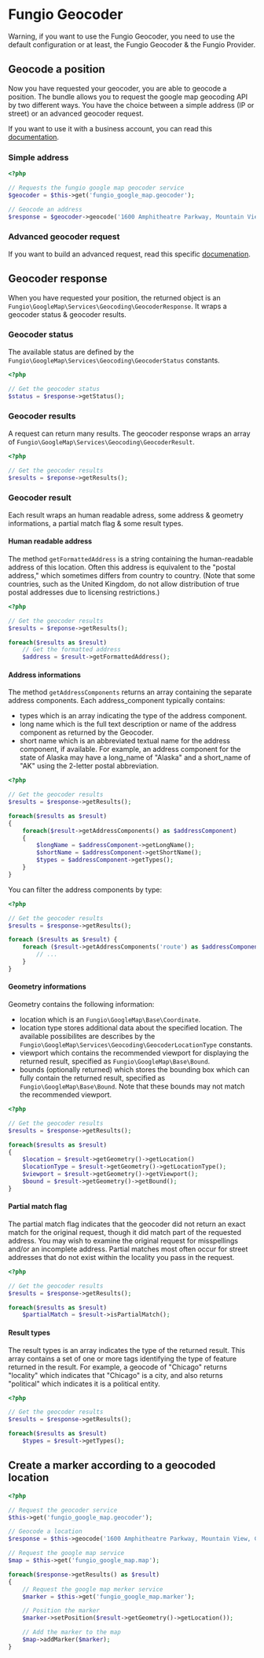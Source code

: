 # Fungio Geocoder

Warning, if you want to use the Fungio Geocoder, you need to use the default configuration or at least, the Fungio
Geocoder & the Fungio Provider.

## Geocode a position

Now you have requested your geocoder, you are able to geocode a position. The bundle allows you to request the google
map geocoding API by two different ways. You have the choice between a simple address (IP or street) or an advanced
geocoder request.

If you want to use it with a business account, you can read this
[documentation](http://github.com/fungio/FungioGoogleMapBundle/blob/master/Resources/doc/usage/services/business_account.md).

### Simple address

``` php
<?php

// Requests the fungio google map geocoder service
$geocoder = $this->get('fungio_google_map.geocoder');

// Geocode an address
$response = $geocoder->geocode('1600 Amphitheatre Parkway, Mountain View, CA');
```

### Advanced geocoder request

If you want to build an advanced request, read this specific
[documenation](http://github.com/fungio/FungioGoogleMapBundle/blob/master/Resources/doc/usage/services/geocoding/geocoder_request.md).

## Geocoder response

When you have requested your position, the returned object is an ``Fungio\GoogleMap\Services\Geocoding\GeocoderResponse``.
It wraps a geocoder status & geocoder results.

### Geocoder status

The available status are defined by the ``Fungio\GoogleMap\Services\Geocoding\GeocoderStatus`` constants.

``` php
<?php

// Get the geocoder status
$status = $response->getStatus();
```

### Geocoder results

A request can return many results. The geocoder response wraps an array of
``Fungio\GoogleMap\Services\Geocoding\GeocoderResult``.

``` php
<?php

// Get the geocoder results
$results = $reponse->getResults();
```

### Geocoder result

Each result wraps an human readable adress, some address & geometry informations, a partial match flag & some
result types.

#### Human readable address

The method ``getFormattedAddress`` is a string containing the human-readable address of this location.
Often this address is equivalent to the "postal address," which sometimes differs from country to country. (Note that
some countries, such as the United Kingdom, do not allow distribution of true postal addresses due to licensing
restrictions.)

``` php
<?php

// Get the geocoder results
$results = $reponse->getResults();

foreach($results as $result)
    // Get the formatted address
    $address = $result->getFormattedAddress();
```

#### Address informations

The method ``getAddressComponents`` returns an array containing the separate address components. Each address_component
typically contains:

   - types which is an array indicating the type of the address component.
   - long name which is the full text description or name of the address component as returned by the Geocoder.
   - short name which is an abbreviated textual name for the address component, if available. For example, an address
     component for the state of Alaska may have a long_name of "Alaska" and a short_name of "AK" using the 2-letter
     postal abbreviation.

``` php
<?php

// Get the geocoder results
$results = $response->getResults();

foreach($results as $result)
{
    foreach($result->getAddressComponents() as $addressComponent)
    {
        $longName = $addressComponent->getLongName();
        $shortName = $addressComponent->getShortName();
        $types = $addressComponent->getTypes();
    }
}
```

You can filter the address components by type:

``` php
<?php

// Get the geocoder results
$results = $response->getResults();

foreach ($results as $result) {
    foreach ($result->getAddressComponents('route') as $addressComponent) {
        // ...
    }
}
```

#### Geometry informations

Geometry contains the following information:

   - location which is an ``Fungio\GoogleMap\Base\Coordinate``.
   - location type stores additional data about the specified location. The available possibilites are describes by the
     ``Fungio\GoogleMap\Services\Geocoding\GeocoderLocationType`` constants.
   - viewport which contains the recommended viewport for displaying the returned result, specified as
     ``Fungio\GoogleMap\Base\Bound``.
   - bounds (optionally returned) which stores the bounding box which can fully contain the returned result, specified
     as ``Fungio\GoogleMap\Base\Bound``. Note that these bounds may not match the recommended viewport.

``` php
<?php

// Get the geocoder results
$results = $response->getResults();

foreach($results as $result)
{
    $location = $result->getGeometry()->getLocation()
    $locationType = $result->getGeometry()->getLocationType();
    $viewport = $result->getGeometry()->getViewport();
    $bound = $result->getGeometry()->getBound();
}
```

#### Partial match flag

The partial match flag indicates that the geocoder did not return an exact match for the original request, though it
did match part of the requested address. You may wish to examine the original request for misspellings and/or an
incomplete address. Partial matches most often occur for street addresses that do not exist within the locality you
pass in the request.

``` php
<?php

// Get the geocoder results
$results = $response->getResults();

foreach($results as $result)
    $partialMatch = $result->isPartialMatch();
```

#### Result types

The result types is an array indicates the type of the returned result. This array contains a set of one or more tags
identifying the type of feature returned in the result. For example, a geocode of "Chicago" returns "locality" which
indicates that "Chicago" is a city, and also returns "political" which indicates it is a political entity.

``` php
<?php

// Get the geocoder results
$results = $response->getResults();

foreach($results as $result)
    $types = $result->getTypes();
```

## Create a marker according to a geocoded location

``` php
<?php

// Request the geocoder service
$this->get('fungio_google_map.geocoder');

// Geocode a location
$response = $this->geocode('1600 Amphitheatre Parkway, Mountain View, CA');

// Request the google map service
$map = $this->get('fungio_google_map.map');

foreach($response->getResults() as $result)
{
    // Request the google map merker service
    $marker = $this->get('fungio_google_map.marker');

    // Position the marker
    $marker->setPosition($result->getGeometry()->getLocation());

    // Add the marker to the map
    $map->addMarker($marker);
}
```
